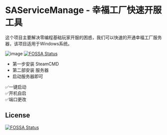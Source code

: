 # SAServiceManage - 幸福工厂快速开服工具
这个项目主要解决零编程基础玩家开服的困惑，我们可以快速的开通幸福工厂服务器，该项目适用于Windows系统。  


![image](https://github.com/xstplan/SAServiceManage/assets/40187282/75fdd17d-e279-4233-baf5-c6ad5092f56d)
[![FOSSA Status](https://app.fossa.com/api/projects/git%2Bgithub.com%2Fxstplan%2FSAServiceManage.svg?type=shield)](https://app.fossa.com/projects/git%2Bgithub.com%2Fxstplan%2FSAServiceManage?ref=badge_shield)
- 第一步安装 SteamCMD
- 第二部安装 服务器
- 启动服务器即可
  
✅一键启动  
✅开机自启  
✅端口更改  


## License
[![FOSSA Status](https://app.fossa.com/api/projects/git%2Bgithub.com%2Fxstplan%2FSAServiceManage.svg?type=large)](https://app.fossa.com/projects/git%2Bgithub.com%2Fxstplan%2FSAServiceManage?ref=badge_large)